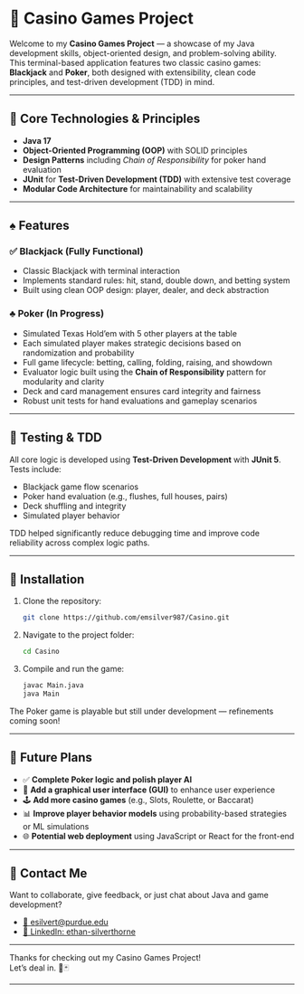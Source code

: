 

# 🎲 Casino Games Project

Welcome to my **Casino Games Project** — a showcase of my Java development skills, object-oriented design, and problem-solving ability. This terminal-based application features two classic casino games: **Blackjack** and **Poker**, both designed with extensibility, clean code principles, and test-driven development (TDD) in mind.

---


## 🧠 Core Technologies & Principles

- **Java 17**
- **Object-Oriented Programming (OOP)** with SOLID principles
- **Design Patterns** including *Chain of Responsibility* for poker hand evaluation
- **JUnit** for **Test-Driven Development (TDD)** with extensive test coverage
- **Modular Code Architecture** for maintainability and scalability

---

## ♠️ Features

### ✅ **Blackjack (Fully Functional)**
- Classic Blackjack with terminal interaction
- Implements standard rules: hit, stand, double down, and betting system
- Built using clean OOP design: player, dealer, and deck abstraction

### ♣️ **Poker (In Progress)**
- Simulated Texas Hold’em with 5 other players at the table
- Each simulated player makes strategic decisions based on randomization and probability
- Full game lifecycle: betting, calling, folding, raising, and showdown
- Evaluator logic built using the **Chain of Responsibility** pattern for modularity and clarity
- Deck and card management ensures card integrity and fairness
- Robust unit tests for hand evaluations and gameplay scenarios

---

## 🧪 Testing & TDD

All core logic is developed using **Test-Driven Development** with **JUnit 5**.  
Tests include:
- Blackjack game flow scenarios
- Poker hand evaluation (e.g., flushes, full houses, pairs)
- Deck shuffling and integrity
- Simulated player behavior

TDD helped significantly reduce debugging time and improve code reliability across complex logic paths.

---

## 🚀 Installation

1. Clone the repository:
   ```bash
   git clone https://github.com/emsilver987/Casino.git
   ```

2. Navigate to the project folder:
   ```bash
   cd Casino
   ```

3. Compile and run the game:
   ```bash
   javac Main.java
   java Main
   ```

The Poker game is playable but still under development — refinements coming soon!

---

## 🌱 Future Plans

- ✅ **Complete Poker logic and polish player AI**
- 🎨 **Add a graphical user interface (GUI)** to enhance user experience
- 🕹️ **Add more casino games** (e.g., Slots, Roulette, or Baccarat)
- 📊 **Improve player behavior models** using probability-based strategies or ML simulations
- 🌐 **Potential web deployment** using JavaScript or React for the front-end

---

## 🤝 Contact Me

Want to collaborate, give feedback, or just chat about Java and game development?

- [📧 esilvert@purdue.edu](mailto:esilvert@purdue.edu)
- [🔗 LinkedIn: ethan-silverthorne](https://www.linkedin.com/in/ethan-silverthorne/)

---

Thanks for checking out my Casino Games Project!  
Let’s deal in. 🎰🃏

---
